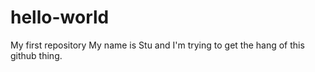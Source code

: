 # hello-world
My first repository
My name is Stu and I'm trying to get the hang of this github thing.
